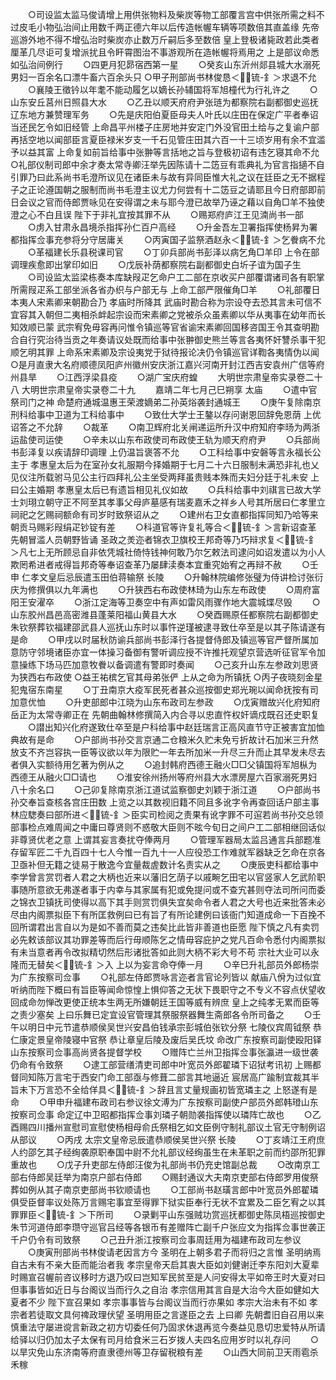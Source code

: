 <!-- { "loadSidebar": true } -->
　　○司设监太监马俊请增上用供张物料及柴炭等物工部覆言宫中供张所需之料不过皮毛小物弘治间止用数千两正德六年以后传造帐幄车辆等项数倍其直盖缘  先帝巡游外地不得不增弘治时柴炭亦止数万斤嗣后多至数倍  皇上登极诸毙政若此类者厘革几尽讵可复增派扰且令盰霄图治不事游观所在造帐幄将焉用之  上是部议命悉如弘治间例行
　　○四更月犯昴宿西第一星
　　○癸亥山东沂州郯县城大水溺死男妇一百余名口漂牛畜六百余头只
○甲子刑部尚书林俊恳＜锍-釒＞求退不允
　　○襄陵王徵钤以年耄不能动履乞以嫡长孙辅国将军旭橦代为行礼许之
　　○山东安丘莒州日照县大水
　　○乙丑以顺天府府尹张琏为都察院右副都御史巡抚辽东地方兼赞理军务
　　○先是庆阳伯夏臣母夫人叶氏以庄田在保定广平者奉诏当还民乞令如旧经管  上命昌平州楼子庄房地并安定门外没官田土给与之复谕户部再括空地以闻部臣言夏臣禄米岁支一千石见管庄田其六百一十三顷岁用有余不宜滥予以益其富  上命复如前旨给事中张翀等言括地之旨与登极初诏有违乞寝其命不允
○礼部仪制司郎中余才奏太常寺卿汪举先因陈请十二笾豆有乖典礼为官言指擿不自引罪乃曰此系尚书毛澄所议见在诸臣未与故有异同臣惟大礼之议在廷臣之无不据程子之正论遵国朝之服制而尚书毛澄主议尤力何尝有十二笾豆之请耶且今日府部即前日会议之官而侍郎贾咏见在安得谓之未与耶今澄已故举乃诬之藉以自角□羊不独使澄之心不白且误  陛下于非礼宜按其罪不从
　　○赐郑府庐江王见湳尚书一部
　　○虏入甘肃永昌境杀指挥孙仁百户高经
　　○升金吾左卫署指挥使杨昇为署都指挥佥事充参将分守居庸关
　　○丙寅国子监祭酒赵永＜锍-釒＞乞餋病不允
　　○革福建长乐县税课司官
　　○丁卯兵部尚书彭泽以病乞角□羊印  上令在部调理疾愈即出掌印如旧
　　○戊辰补荫都察院右副都御史白圻子谊为国子生
　　○司设监太监梁栋奏本库缺叚疋乞命户工二部在京收买户部覆谓诸司各有职掌所需叚疋系工部坐派各省办织与户部无与  上命工部严限催角□羊
　　○礼部覆日本夷人宋素卿来朝勘合乃  孝庙时所降其  武庙时勘合称为宗设夺去恐其言未可信不宜容其入朝但二夷相杀衅起宗设而宋素卿之党被杀众虽素卿以华从夷事在幼年而长知效顺已蒙  武宗宥免毋容再问惟令镇巡等官省谕宋素卿回国移咨国王令其查明勘合自行究治待当贡之年奏请议处既而给事中张翀御史熊兰等言各夷怀奸讐杀事干犯顺乞明其罪  上命系宋素卿及宗设夷党于狱待报论决仍令镇巡官详鞫各夷情伪以闻
○是月直隶大名府顺德凤阳庐州徽州安庆浙江嘉兴河南开封江西吉安袁州广信等府州县旱
　　○江西浮梁县疫
　　○湖广宝庆府蝗
　　大明世宗肃皇帝实录卷二十八
大明世宗肃皇帝实录卷二十九
　　嘉靖二年七月己巳朔享  太庙
　　○遣中官祭司门之神  命楚府通城温惠王荣渡嫡弟二孙英焀袭封通城王
　　○庚午复除南京刑科给事中卫道为工科给事中
　　○致仕大学士王鏊以存问谢恩回辞免恩荫  上优诏答之不允辞
　　○裁革
　　○南卫辉府北关闸递运所升汉中府知府李旸为两浙运盐使司运使
　　○辛未以山东布政使司布政使王轨为顺天府府尹
　　○兵部尚书彭泽复以疾请辞印调理  上仍温旨褒答不允
　　○工科给事中安磐等言永福长公主于  孝惠皇太后为在室孙女礼服期今择婚期于七月二十六日服制未满恐非礼也乂见仪注所载驸马见公主行四拜礼公主坐受两拜虽贵贱本殊而夫妇分廷于礼未安  上曰公主婚期  孝惠皇太后已有遗旨相见礼仪如故
　　○兵科给事中刘祺言已故大学士刘珝立朝守正不阿至其孝事父母庐墓感有瑞麦嘉禾之祥乡人号其所居曰仁孝里立祠祀之乞赐祠额命有司岁时致祭诏从之
　　○建州右卫女直都指挥同知乃哈等来朝贡马赐彩叚绢疋钞锭有差
　　○科道官等许复礼等合＜锍-釒＞言新诏查革  先朝冒滥人员朝野皆诵  圣政之羙迩者锦衣卫旗校王邦奇等乃巧辩求复＜锍-釒＞凡七上无所顾忌自非依凭城社倚恃钱神何敢乃尔乞敕法司逮问如诏发遣以为小人欺罔希进者戒得旨邦奇等奉诏查革乃屡肆渎奏本宜重究始宥之再辩不赦
　　○壬申  仁孝文皇后忌辰遣玉田伯蒋输祭  长陵
　　○升翰林院编修张璧为侍讲检讨张衍庆为修撰俱以九年满也
　　○升狭西右布政使林琦为山东左布政使
　　○周府富阳王安濯卒
　　○浙江定海等卫奏空中有声如雷风雨骤作地大震城堞尽毁
　　○山东胶州昌邑高密潍县蓬莱阳福山黄县大水
　　○癸酉赐原任都察院右副都御史朱钦祭葬钦福建邵武县人巡抚山东时以事忤逆瑾被逮寻致仕卒至是以其子陈请遂有是命
　　○甲戌以时届秋防谕兵部尚书彭泽行各提督侍郎及镇巡等官严督所属加意防守邻境诸臣亦宜一体操习备御有警听调应授不许推托观望京营选听征官军令加意操练下场马匹加意牧餋以备调遣有警即时奏闻
　　○己亥升山东左参政刘思贤为狭西右布政使
○益王祐槟乞官其母弟张俨  上从之命为所镇抚
○丙子夜晓刻金星犯鬼宿东南星
　　○丁丑南京大疫军民死者甚众巡按御史郑光琬以闻命抚按有司加意优恤
　　○升吏部郎中江晓为山东布政司左参政
　　○戊寅赠故兴化府知府岳正为太常寺卿正在  先朝曲翰林修撰简入内合寻以忠直忤权奸谪戍既召还史职复
　　○譛出知兴化府遂致仕卒至是户科给事中赵廷瑞言正高风直节守正被害宜加恤典故有是命
　　○户部尚书孙交言京通二仓粮米久贮未免亏折故计石加米三升然放支不齐岂容执一臣等议欲以年为限贮一年去所加米一升尽三升而止其早发未尽去者俱入实额待用乞著为例从之
　　○追封韩府西德王融火□□父镇国将军旭枞为西德王从融火□□请也
　　○淮安徐州扬州等府州县大水漂房屋六百家溺死男妇八十余名口
　　○己卯复除南京浙江道试监察御史刘颖于浙江道
　　○户部尚书孙交奉旨查核各宫庄田数  上览之以其数视旧籍不同且多讹字令再查回话户部主事林应騘奏曰部所进＜锍-釒＞臣实司检阅之责果有讹字罪不可逭若尚书孙交总领部事检点难周闻之中庸曰尊贤则不惑敬大臣则不昡今旬日之间户工二部相继回话似非尊贤优老之意  上谓其妄言奏扰夺俸两月
　　○管理军器局太监吕通言兵部题准存留军匠二千九百四十七人今惟一百九十一人应役恐工作难就军器缺乏乞命在京各卫亟补但无籍之徒易于散逸今宜量裁虗数计名责实从之
　　○庚辰吏科都给事中李学曾言赏罚者人君之大柄也近来以藩旧乞荫子以戚畹乞田宅以官竖家人乞武阶职事随所意欲无弗遂者事于内幸与其家属有犯或免提问或不查宄甚则夺法司所问而委之锦衣卫镇抚司使得以高下其手则赏罚俱失宜矣命令者人君之大号也近来批答未必尽由内阁票拟臣下有所匡救例曰已有旨了有所论建例曰该衙门知道成命一下百挽不回所谓君出言自以为是如不善而莫之违矣比此皆非善道也臣愿  陛下慎之凡有卖罚必先敕该部议其功罪差等而后行毋顺陈乞之情毋容庇护之党凡百命令悉付内阁票拟有未当意者再令改拟精切然后形诸批答如此则大柄不彩大号不苟  宗社大业可以永隆而无替矣＜锍-釒＞入  上以为妄言命夺俸一月
　　○辛巳升礼部员外郎杨崇为广东按察司佥事
　　○礼部左侍郎贾咏言迩者言官论列皆以  献庙八佾为过似宜听纳而陛下概曰有旨臣等闻命惊惶上惧仰答之无状下畏职守之不专义不容点伏望收回成命勿惮改更使正统本生两无所嫌朝廷王国等威有辨庶  皇上之纯孝无累而臣等之责少塞矣  上曰乐舞已定宜设官管理其祭服祭器舞生斋郎各令所司备之
　　○壬午以明日中元节遣恭顺侯吴世兴安昌伯钱承宗彭城伯张钦分祭  七陵仪宾周钺祭  恭仁康定景皇帝陵寝中官祭  恭让章皇后陵及废后吴氏坟  命改广东按察司副使殴阳铎山东按察司佥事高尚贤各提督学校
　　○赠阵亡兰州卫指挥佥事张瀛进一级世袭仍命有令致祭
　　○逮工部营缮清吏司郎中叶宽员外郎翟璘下诏狱考讯初  上赐都督同知陈万言宅于西安门命工部亟与修葺二部言其地逼近  宸居高广踰制宜裁其半旨未下万言恐不全给佯具＜锍-釒＞辞且言丈量规画初皆宽璘主之  上怒遂有是命
　　○甲申升福建布政司右参议徐文溥为广东按察司副使户部员外郎韩璒山东按察司佥事  命定辽中卫昭都指挥佥事刘璘子朝勋袭指挥使以璘阵亡故也
　　○乙酉赐四川播州宣慰司宣慰使杨相母俞氏祭相乞如文臣例守制礼部议土官无守制例诏从部议
　　○丙戌  太宗文皇帝忌辰遣恭顺侯吴世兴祭  长陵
　　○丁亥靖江王府庶人约邵乞其子经绚袭原职奉国中尉不允礼部议经绚虽生在未革职之前而约邵所犯罪重故也
　　○戊子升吏部左侍郎汪俊为礼部尚书仍充史馆副总裁
　　○改南京工部右侍郎吴廷举为南京户部右侍郎
　　○赐封通议大夫南京吏部右侍郎罗用俊祭葬如例从其子南京吏部尚书钦顺请也
　　○工部尚书赵璜言郎中叶宽员外郎翟璘俱受臣督率议处陈万言赐宅事宜至得罪下狱实臣奉行无状不宜累及二臣乞宥之以其罪罪臣＜锍-釒＞下所司
　　○录剿平山东强贼功赏巡抚都御史陈凤梧巡按御史朱节河道侍郎李瓒守巡官吕经等各银币有差赠阵亡副千户张应文为指挥佥事世袭正千户仍令有司致祭
　　○己丑升浙江按察司佥事周廷用为福建布政司左参议
　　○庚寅刑部尚书林俊请老因言方今  圣明在上朝多君子而将归之言惟  圣明纳焉自古未有不亲大臣而能治者我  孝宗皇帝天启其衷大臣如刘健谢迁李东阳刘大夏辈时赐宣召幄前咨议移时方退乃叹曰岂知军民贫至是人问安得太平如帝王时大夏对曰但事事皆如近日与台阁议当而行久之自治  孝宗信用其言自是大治今大臣如健如大夏者不少  陛下宣召果如  孝宗事事皆与台阁议当而行亦果如  孝宗大治未有不如  孝宗者若徒取文具何禆政理伏望  圣明用臣之言遂臣之去  上曰卿  先朝耆旧自召用以来慎重法守屡进谠言新政之初方切委任何乃固求休退再览今奏益见恳切忠爱特从所请给驿以归仍加太子太保有司月给食米三石岁拨人夫四名应用岁时以礼存问
　　○以旱灾免山东济南等府直隶德州等卫存留税粮有差
　　○山西大同前卫天雨雹杀禾稼
